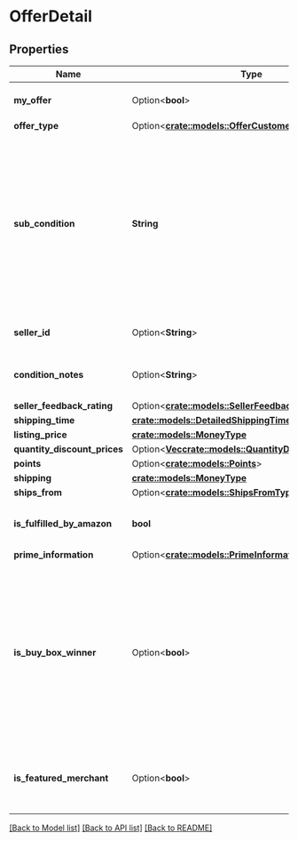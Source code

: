 # OfferDetail

## Properties

Name | Type | Description | Notes
------------ | ------------- | ------------- | -------------
**my_offer** | Option<**bool**> | When true, this is the seller's offer. | [optional]
**offer_type** | Option<[**crate::models::OfferCustomerType**](OfferCustomerType.md)> |  | [optional]
**sub_condition** | **String** | The subcondition of the item. Subcondition values: New, Mint, Very Good, Good, Acceptable, Poor, Club, OEM, Warranty, Refurbished Warranty, Refurbished, Open Box, or Other. | 
**seller_id** | Option<**String**> | The seller identifier for the offer. | [optional]
**condition_notes** | Option<**String**> | Information about the condition of the item. | [optional]
**seller_feedback_rating** | Option<[**crate::models::SellerFeedbackType**](SellerFeedbackType.md)> |  | [optional]
**shipping_time** | [**crate::models::DetailedShippingTimeType**](DetailedShippingTimeType.md) |  | 
**listing_price** | [**crate::models::MoneyType**](MoneyType.md) |  | 
**quantity_discount_prices** | Option<[**Vec<crate::models::QuantityDiscountPriceType>**](QuantityDiscountPriceType.md)> |  | [optional]
**points** | Option<[**crate::models::Points**](Points.md)> |  | [optional]
**shipping** | [**crate::models::MoneyType**](MoneyType.md) |  | 
**ships_from** | Option<[**crate::models::ShipsFromType**](ShipsFromType.md)> |  | [optional]
**is_fulfilled_by_amazon** | **bool** | When true, the offer is fulfilled by Amazon. | 
**prime_information** | Option<[**crate::models::PrimeInformationType**](PrimeInformationType.md)> |  | [optional]
**is_buy_box_winner** | Option<**bool**> | When true, the offer is currently in the Buy Box. There can be up to two Buy Box winners at any time per ASIN, one that is eligible for Prime and one that is not eligible for Prime. | [optional]
**is_featured_merchant** | Option<**bool**> | When true, the seller of the item is eligible to win the Buy Box. | [optional]

[[Back to Model list]](../README.md#documentation-for-models) [[Back to API list]](../README.md#documentation-for-api-endpoints) [[Back to README]](../README.md)


